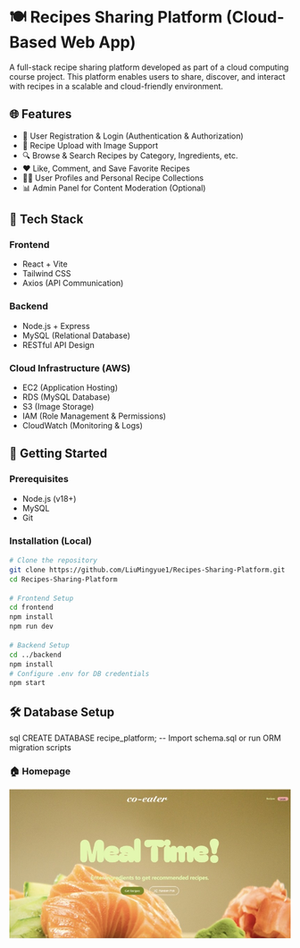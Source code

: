 # 🍽️ Recipes Sharing Platform (Cloud-Based Web App)

A full-stack recipe sharing platform developed as part of a cloud computing course project. This platform enables users to share, discover, and interact with recipes in a scalable and cloud-friendly environment.

## 🌐 Features

- 📝 User Registration & Login (Authentication & Authorization)
- 📸 Recipe Upload with Image Support
- 🔍 Browse & Search Recipes by Category, Ingredients, etc.
- ❤️ Like, Comment, and Save Favorite Recipes
- 🧑‍🍳 User Profiles and Personal Recipe Collections
- 📊 Admin Panel for Content Moderation (Optional)

## 🧱 Tech Stack

### Frontend
- React + Vite
- Tailwind CSS
- Axios (API Communication)

### Backend
- Node.js + Express
- MySQL (Relational Database)
- RESTful API Design

### Cloud Infrastructure (AWS)
- EC2 (Application Hosting)
- RDS (MySQL Database)
- S3 (Image Storage)
- IAM (Role Management & Permissions)
- CloudWatch (Monitoring & Logs)

## 🚀 Getting Started

### Prerequisites
- Node.js (v18+)
- MySQL
- Git

### Installation (Local)

```bash
# Clone the repository
git clone https://github.com/LiuMingyue1/Recipes-Sharing-Platform.git
cd Recipes-Sharing-Platform

# Frontend Setup
cd frontend
npm install
npm run dev

# Backend Setup
cd ../backend
npm install
# Configure .env for DB credentials
npm start
```

## 🛠️ Database Setup
sql
CREATE DATABASE recipe_platform;
-- Import schema.sql or run ORM migration scripts

### 🏠 Homepage
![Homepage Screenshot](./frontend/src/assets/Homepage.JPG)


